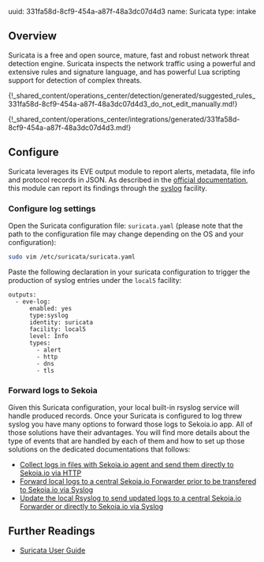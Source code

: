 uuid: 331fa58d-8cf9-454a-a87f-48a3dc07d4d3
name: Suricata
type: intake

## Overview

Suricata is a free and open source, mature, fast and robust network threat detection engine. Suricata inspects the network traffic using a powerful and extensive rules and signature language, and has powerful Lua scripting support for detection of complex threats.

{!_shared_content/operations_center/detection/generated/suggested_rules_331fa58d-8cf9-454a-a87f-48a3dc07d4d3_do_not_edit_manually.md!}

{!_shared_content/operations_center/integrations/generated/331fa58d-8cf9-454a-a87f-48a3dc07d4d3.md!}

## Configure

Suricata leverages its EVE output module to report alerts, metadata, file info and protocol records in JSON. As described in the [official documentation](https://docs.suricata.io/en/latest/configuration/suricata-yaml.html), this module can report its findings through the [syslog](https://docs.suricata.io/en/latest/output/eve/eve-json-output.html#output-types) facility.

### Configure log settings

Open the Suricata configuration file: `suricata.yaml` (please note that the path to the configuration file may change depending on the OS and your configuration):

```bash
sudo vim /etc/suricata/suricata.yaml
```

Paste the following declaration in your suricata configuration to trigger the production of syslog entries under the `local5` facility:

```
outputs:
  - eve-log:
      enabled: yes
      type:syslog
      identity: suricata
      facility: local5
      level: Info
      types:
        - alert
        - http
        - dns
        - tls
```

### Forward logs to Sekoia

Given this Suricata configuration, your local built-in rsyslog service will handle produced records.
Once your Suricata is configured to log threw syslog you have many options to forward those logs to Sekoia.io app. All of those solutions have their advantages. You will find more details about the type of events that are handled by each of them and how to set up those solutions on the dedicated documentations that follows:

- [Collect logs in files with Sekoia.io agent and send them directly to Sekoia.io via HTTP](https://docs.sekoia.io/integration/integrations/endpoint/sekoiaio/#collect-logs-in-files)
- [Forward local logs to a central Sekoia.io Forwarder prior to be transfered to Sekoia.io via Syslog](https://docs.sekoia.io/integration/ingestion_methods/sekoiaio_forwarder/)
- [Update the local Rsyslog to send updated logs to a central Sekoia.io Forwarder or directly to Sekoia.io via Syslog](https://docs.sekoia.io/integration/ingestion_methods/syslog/rsyslog/)

## Further Readings

- [Suricata User Guide](https://suricata.readthedocs.io/)
